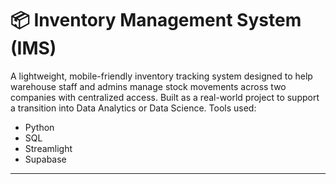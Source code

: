 # 📦 Inventory Management System (IMS)

A lightweight, mobile-friendly inventory tracking system designed to help warehouse staff and admins manage stock movements across two companies with centralized access. Built as a real-world project to support a transition into Data Analytics or Data Science. Tools used:
- Python
- SQL
- Streamlight
- Supabase

---

